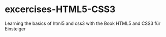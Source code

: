# excercises-HTML5-CSS3
Learning the basics of html5 and css3 with the Book HTML5 and CSS3 für Einsteiger
